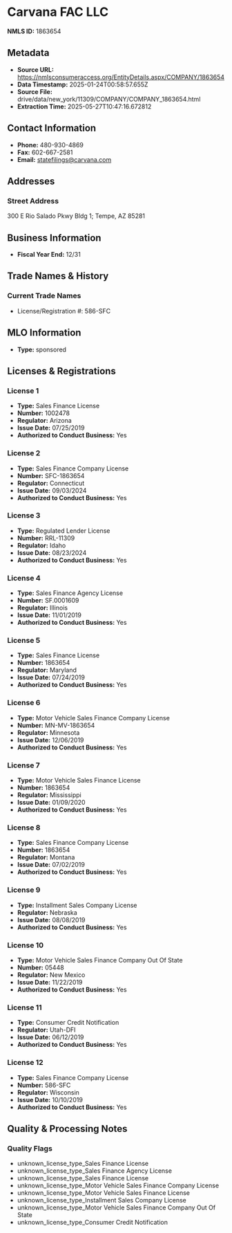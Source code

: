 # Carvana FAC LLC

**NMLS ID:** 1863654

## Metadata
- **Source URL:** https://nmlsconsumeraccess.org/EntityDetails.aspx/COMPANY/1863654
- **Data Timestamp:** 2025-01-24T00:58:57.655Z
- **Source File:** drive/data/new_york/11309/COMPANY/COMPANY_1863654.html
- **Extraction Time:** 2025-05-27T10:47:16.672812

## Contact Information
- **Phone:** 480-930-4869
- **Fax:** 602-667-2581
- **Email:** statefilings@carvana.com

## Addresses
### Street Address
300 E Rio Salado Pkwy Bldg 1; Tempe, AZ 85281

## Business Information
- **Fiscal Year End:** 12/31

## Trade Names & History
### Current Trade Names
- License/Registration #: 586-SFC

## MLO Information
- **Type:** sponsored

## Licenses & Registrations

### License 1
- **Type:** Sales Finance License
- **Number:** 1002478
- **Regulator:** Arizona
- **Issue Date:** 07/25/2019
- **Authorized to Conduct Business:** Yes

### License 2
- **Type:** Sales Finance Company License
- **Number:** SFC-1863654
- **Regulator:** Connecticut
- **Issue Date:** 09/03/2024
- **Authorized to Conduct Business:** Yes

### License 3
- **Type:** Regulated Lender License
- **Number:** RRL-11309
- **Regulator:** Idaho
- **Issue Date:** 08/23/2024
- **Authorized to Conduct Business:** Yes

### License 4
- **Type:** Sales Finance Agency License
- **Number:** SF.0001609
- **Regulator:** Illinois
- **Issue Date:** 11/01/2019
- **Authorized to Conduct Business:** Yes

### License 5
- **Type:** Sales Finance License
- **Number:** 1863654
- **Regulator:** Maryland
- **Issue Date:** 07/24/2019
- **Authorized to Conduct Business:** Yes

### License 6
- **Type:** Motor Vehicle Sales Finance Company License
- **Number:** MN-MV-1863654
- **Regulator:** Minnesota
- **Issue Date:** 12/06/2019
- **Authorized to Conduct Business:** Yes

### License 7
- **Type:** Motor Vehicle Sales Finance License
- **Number:** 1863654
- **Regulator:** Mississippi
- **Issue Date:** 01/09/2020
- **Authorized to Conduct Business:** Yes

### License 8
- **Type:** Sales Finance Company License
- **Number:** 1863654
- **Regulator:** Montana
- **Issue Date:** 07/02/2019
- **Authorized to Conduct Business:** Yes

### License 9
- **Type:** Installment Sales Company License
- **Regulator:** Nebraska
- **Issue Date:** 08/08/2019
- **Authorized to Conduct Business:** Yes

### License 10
- **Type:** Motor Vehicle Sales Finance Company Out Of State
- **Number:** 05448
- **Regulator:** New Mexico
- **Issue Date:** 11/22/2019
- **Authorized to Conduct Business:** Yes

### License 11
- **Type:** Consumer Credit Notification
- **Regulator:** Utah-DFI
- **Issue Date:** 06/12/2019
- **Authorized to Conduct Business:** Yes

### License 12
- **Type:** Sales Finance Company License
- **Number:** 586-SFC
- **Regulator:** Wisconsin
- **Issue Date:** 10/10/2019
- **Authorized to Conduct Business:** Yes

## Quality & Processing Notes
### Quality Flags
- unknown_license_type_Sales Finance License
- unknown_license_type_Sales Finance Agency License
- unknown_license_type_Sales Finance License
- unknown_license_type_Motor Vehicle Sales Finance Company License
- unknown_license_type_Motor Vehicle Sales Finance License
- unknown_license_type_Installment Sales Company License
- unknown_license_type_Motor Vehicle Sales Finance Company Out Of State
- unknown_license_type_Consumer Credit Notification
